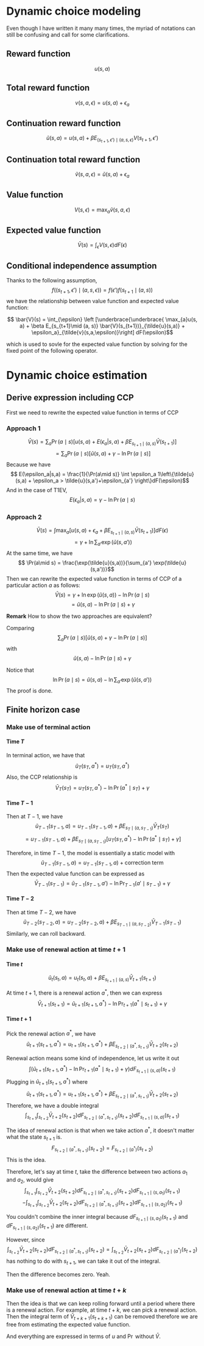 # Dynamic choice modeling

Even though I have written it many many times, the myriad of notations can still be confusing and call for some clarifications.

## Reward function 
$$u(s, a)$$

## Total reward function
$$v(s, a, \epsilon) = u(s, a) + \epsilon_a$$

## Continuation reward function
$$\tilde{u}(s, a) = u(s, a) +  \beta E_{(s_{t+1},\epsilon')\mid (a, s, \epsilon)} V(s_{t+1},\epsilon') $$

## Continuation total reward function
$$\tilde{v}(s, a , \epsilon)  = \tilde{u}(s, a) + \epsilon_a$$

## Value function 
$$V(s, \epsilon) = \max_{a} \tilde{v}(s, a , \epsilon)$$

## Expected value function
$$\bar{V}(s) = \int_{\epsilon} V(s, \epsilon) dF(\epsilon)$$

## Conditional independence assumption
Thanks to the following assumption, 
$$f((s_{t+1}, \epsilon')\mid (a, s, \epsilon)) = f(\epsilon')f(s_{t+1}\mid (a, s))$$
we have the relationship between value function and expected value function:

$$ \bar{V}(s) = \int_{\epsilon} \left [\underbrace{\underbrace{
 \max_{a}u(s, a) + \beta  E_{s_{t+1}\mid (a, s)} \bar{V}(s_{t+1})}_{\tilde{u}(s,a)} + \epsilon_a}_{\tilde{v}(s,a,\epsilon)}\right] dF(\epsilon)$$

which is used to sovle for the expected value function by solving for the fixed point of the following operator.

# Dynamic choice estimation

## Derive expression including CCP

First we need to rewrite the expected value function in terms of CCP

### Approach 1

$$\bar{V}(s) = \sum_{a} \Pr(a\mid s) \left [u(s, a) + E(\epsilon_a|s,a)+\beta E_{s_{t+1}\mid (a, s)} \bar{V}(s_{t+1})\right]$$
$$ = \sum_{a} \Pr(a\mid s) \left [\tilde{u}(s,a) + \gamma - \ln \Pr(a\mid s) \right]$$
Because we have 
$$ E(\epsilon_a|s,a) = \frac{1}{\Pr(a\mid s)} \int \epsilon_a 1\left\{\tilde{u}(s,a) + \epsilon_a > \tilde{u}(s,a')+\epsilon_{a'} \right\}dF(\epsilon)$$
And in the case of T1EV, 
$$ E(\epsilon_a|s,a) = \gamma - \ln \Pr(a\mid s)$$

### Approach 2
$$\bar{V}(s) = \int \max_{a} \left [u(s, a) +\epsilon_a+\beta E_{s_{t+1}\mid (a, s)} \bar{V}(s_{t+1})\right] dF(\epsilon)$$
$$ = \gamma + \ln \sum_{a'} \exp\left(\tilde{u}(s,a') \right)$$
At the same time, we have
$$ \Pr(a\mid s) = \frac{\exp(\tilde{u}(s,a))}{\sum_{a'} \exp(\tilde{u}(s,a'))}$$
Then we can rewrite the expected value function in terms of CCP of a particular action $a$ as follows:
$$ \bar{V}(s) = \gamma + \ln \exp(\tilde{u}(s,a)) - \ln \Pr(a\mid s)$$
$$ = \tilde{u}(s,a) - \ln \Pr(a\mid s)+ \gamma $$ 

**Remark** How to show the two approaches are equivalent? 

Comparing 
$$\sum_{a} \Pr(a\mid s) \left [\tilde{u}(s,a) + \gamma - \ln \Pr(a\mid s) \right]$$
with 
$$\tilde{u}(s,a) - \ln \Pr(a\mid s)+ \gamma$$

Notice that 
$$ \ln \Pr(a\mid s) = \tilde{u}(s,a) - \ln \sum_{a'} \exp\left(\tilde{u}(s,a') \right)$$
The proof is done.

## Finite horizon case

### Make use of terminal action 

#### Time $T$
In terminal action, we have that 
$$ \tilde{u}_T(s_T,a^*) = u_T(s_T,a^*) $$ 
Also, the CCP relationship is 
$$ \bar{V}_T(s_T) = {u}_T(s_T,a^*) - \ln \Pr(a^*\mid s_T)+ \gamma$$

#### Time $T-1$
Then at $T-1$, we have
$$\tilde{u}_{T-1}(s_{T-1},a) = u_{T-1}(s_{T-1},a) + \beta E_{s_{T}\mid (a, s_{T-1})} \bar{V}_T(s_T)$$
$$ = u_{T-1}(s_{T-1},a) + \beta E_{s_{T}\mid (a, s_{T-1})} \left [ {u}_T(s_{T},a^*) - \ln \Pr(a^*\mid s_{T})+ \gamma \right]$$

Therefore, in time $T-1$, the model is essentially a static model with 
$$\tilde{u}_{T-1}(s_{T-1},a) = u_{T-1}(s_{T-1},a) + \text{correction term}$$
Then the expected value function can be expressed as
$$\bar{V}_{T-1}(s_{T-1}) = \tilde{u}_{T-1}(s_{T-1},a') - \ln \Pr_{T-1}(a'\mid s_{T-1} )+ \gamma$$

#### Time $T-2$

Then at time $T-2$, we have
$$\tilde{u}_{T-2}(s_{T-2},a) = u_{T-2}(s_{T-2},a) + \beta E_{s_{T-1}\mid (a, s_{T-2})} \bar{V}_{T-1}(s_{T-1})$$
Similarly, we can roll backward.

### Make use of renewal action at time $t+1$

#### Time $t$
$$\tilde{u}_t(s_t,a) = u_t(s_t,a) + \beta E_{s_{t+1}\mid (a, s)} \bar{V}_{t+1}(s_{t+1})$$

At time $t+1$, there is a renewal action $a^*$, then we can express 
$$ \bar{V}_{t+1}(s_{t+1}) = \tilde{u}_{t+1}(s_{t+1},a^*) - \ln \Pr_{t+1}(a^*\mid s_{t+1})+ \gamma$$

#### Time $t+1$
Pick the renewal action $a^*$, we have
$$\tilde{u}_{t+1}(s_{t+1},a^*) = u_{t+1}(s_{t+1},a^*) + \beta E_{s_{t+2}\mid (a^*, s_{t+1})} \bar{V}_{t+2}(s_{t+2})$$

Renewal action means some kind of independence, let us write it out
$$\int (\tilde{u}_{t+1}(s_{t+1},a^*) - \ln \Pr_{t+1}(a^*\mid s_{t+1})+ \gamma )  d F_{s_{t+1}\mid (s,a)}(s_{t+1})$$
Plugging in $\tilde{u}_{t+1}(s_{t+1},a^*)$ where 
$$\tilde{u}_{t+1}(s_{t+1},a^*) = u_{t+1}(s_{t+1},a^*) + \beta E_{s_{t+2}\mid (a^*, s_{t+1})} \bar{V}_{t+2}(s_{t+2})$$
Therefore, we have a double integral 
$$\int_{s_{t+1}} \int_{s_{t+2}}  \bar{V}_{t+2}(s_{t+2}) d F_{s_{t+2}\mid (a^*, s_{t+1})}(s_{t+2}) d F_{s_{t+1}\mid (s,a)}(s_{t+1})$$

The idea of renewal action is that when we take action $a^*$, it doesn't matter what the state $s_{t+1}$ is. 
$$F_{s_{t+2}\mid (a^*, s_{t+1})}(s_{t+2}) = F_{s_{t+2}\mid (a^*)}(s_{t+2})$$
This is the idea.


Therefore, let's say at time $t$, take the difference between two actions $a_1$ and $a_2$, would give
$$ \int_{s_{t+1}} \int_{s_{t+2}}  \bar{V}_{t+2}(s_{t+2}) d F_{s_{t+2}\mid (a^*, s_{t+1})}(s_{t+2}) d F_{s_{t+1}\mid (s,a_1)}(s_{t+1})$$ 
$$-\int_{s_{t+1}} \int_{s_{t+2}}  \bar{V}_{t+2}(s_{t+2}) d F_{s_{t+2}\mid (a^*, s_{t+1})}(s_{t+2}) d F_{s_{t+1}\mid (s,a_2)}(s_{t+1})$$

You couldn't combine the inner integral because $dF_{s_{t+1}\mid (s,a_1)}(s_{t+1})$ and $dF_{s_{t+1}\mid (s,a_2)}(s_{t+1})$ are different.

However, since 
$$\int_{s_{t+2}}  \bar{V}_{t+2}(s_{t+2}) d F_{s_{t+2}\mid (a^*, s_{t+1})}(s_{t+2}) = \int_{s_{t+2}}  \bar{V}_{t+2}(s_{t+2}) d F_{s_{t+2}\mid (a^*)}(s_{t+2})$$ 
has nothing to do with $s_{t+1}$, we can take it out of the integral. 
 
Then the difference becomes zero. Yeah.

### Make use of renewal action at time $t+k$ 
Then the idea is that we can keep rolling forward until a period where there is a renewal action. For example, at time $t+k$, we can pick a renewal action. Then the integral term of $\bar{V}_{t+k+1}(s_{t+k+1})$ can be removed therefore we are free from estimating the expected value function.

And everything are expressed in terms of $u$ and $\Pr$ without $\bar{V}$.